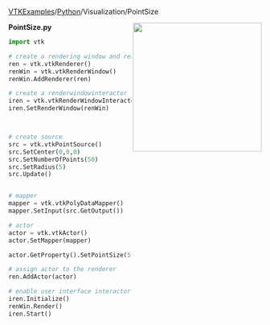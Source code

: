 [VTKExamples](Home)/[Python](Python)/Visualization/PointSize

<img align="right" src="https://github.com/lorensen/VTKExamples/raw/master/Testing/Baseline/Visualization/TestPointSize.png" width="256" />

**PointSize.py**
```python
import vtk

# create a rendering window and renderer
ren = vtk.vtkRenderer()
renWin = vtk.vtkRenderWindow()
renWin.AddRenderer(ren)

# create a renderwindowinteractor
iren = vtk.vtkRenderWindowInteractor()
iren.SetRenderWindow(renWin)



# create source
src = vtk.vtkPointSource()
src.SetCenter(0,0,0)
src.SetNumberOfPoints(50)
src.SetRadius(5)
src.Update()


# mapper
mapper = vtk.vtkPolyDataMapper()
mapper.SetInput(src.GetOutput())

# actor
actor = vtk.vtkActor()
actor.SetMapper(mapper)

actor.GetProperty().SetPointSize(5)

# assign actor to the renderer
ren.AddActor(actor)

# enable user interface interactor
iren.Initialize()
renWin.Render()
iren.Start()
```
